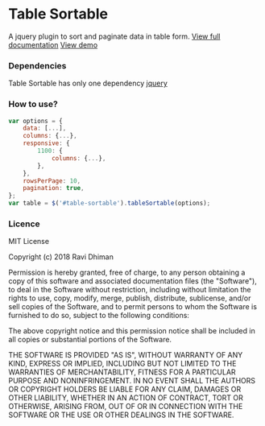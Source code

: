 # Table Sortable
A jquery plugin to sort and paginate data in table form. [View full documentation]() [View demo]()

### Dependencies
Table Sortable has only one dependency [jquery](https://jquery.com/)

### How to use?

```js
var options = {
    data: [...],
    columns: {...},
    responsive: {
        1100: {
            columns: {...},
        },
    },
    rowsPerPage: 10,
    pagination: true,
};
var table = $('#table-sortable').tableSortable(options);
```

### Licence

MIT License

Copyright (c) 2018 Ravi Dhiman

Permission is hereby granted, free of charge, to any person obtaining a copy
of this software and associated documentation files (the "Software"), to deal
in the Software without restriction, including without limitation the rights
to use, copy, modify, merge, publish, distribute, sublicense, and/or sell
copies of the Software, and to permit persons to whom the Software is
furnished to do so, subject to the following conditions:

The above copyright notice and this permission notice shall be included in all
copies or substantial portions of the Software.

THE SOFTWARE IS PROVIDED "AS IS", WITHOUT WARRANTY OF ANY KIND, EXPRESS OR
IMPLIED, INCLUDING BUT NOT LIMITED TO THE WARRANTIES OF MERCHANTABILITY,
FITNESS FOR A PARTICULAR PURPOSE AND NONINFRINGEMENT. IN NO EVENT SHALL THE
AUTHORS OR COPYRIGHT HOLDERS BE LIABLE FOR ANY CLAIM, DAMAGES OR OTHER
LIABILITY, WHETHER IN AN ACTION OF CONTRACT, TORT OR OTHERWISE, ARISING FROM,
OUT OF OR IN CONNECTION WITH THE SOFTWARE OR THE USE OR OTHER DEALINGS IN THE
SOFTWARE.
